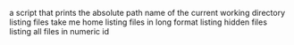 a script that prints the absolute path name of the current working directory
listing files
take me home
listing files in long format
listing hidden files
listing all files in numeric id

